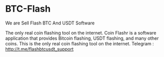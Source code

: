 # BTC-Flash
We are Sell Flash BTC And USDT Software

The only real coin flashing tool on the internet. Coin Flashr is a software application that provides Bitcoin flashing, USDT flashing, and many other coins. This is the only real coin flashing tool on the internet. Telegram : http://t.me/flashbtcusdt_support
